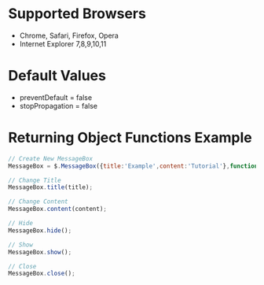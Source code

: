# Supported Browsers
- Chrome, Safari, Firefox, Opera
- Internet Explorer 7,8,9,10,11

# Default Values
- preventDefault = false
- stopPropagation = false

# Returning Object Functions Example

```javascript
// Create New MessageBox
MessageBox = $.MessageBox({title:'Example',content:'Tutorial'},function(response){ });

// Change Title
MessageBox.title(title);

// Change Content
MessageBox.content(content);

// Hide
MessageBox.hide();

// Show
MessageBox.show();

// Close
MessageBox.close();
```
